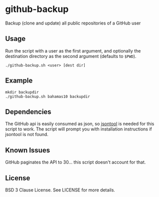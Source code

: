 github-backup
=============

Backup (clone and update) all public repositories of a GitHub user

Usage
-----

Run the script with a user as the first argument, and optionally
the destination directory as the second argument (defaults to `$PWD`).

    ./github-backup.sh <user> [dest dir]

Example
-------

    mkdir backupdir
    ./github-backup.sh bahamas10 backupdir

Dependencies
------------

The GitHub api is easily consumed as json, so [jsontool](https://github.com/trentm/json)
is needed for this script to work.  The script will prompt you with installation
instructions if jsontool is not found.

Known Issues
------------

GitHub paginates the API to 30... this script doesn't account for that.

License
-------

BSD 3 Clause License.  See LICENSE for more details.
